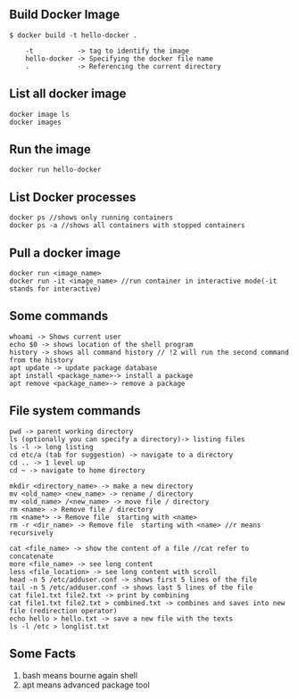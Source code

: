 ## Build Docker Image
    $ docker build -t hello-docker .

        -t           -> tag to identify the image
        hello-docker -> Specifying the docker file name
        .            -> Referencing the current directory

## List all docker image

    docker image ls
    docker images

## Run the image
    docker run hello-docker

## List Docker processes
    docker ps //shows only running containers
    docker ps -a //shows all containers with stopped containers

## Pull a docker image
    docker run <image_name>
    docker run -it <image_name> //run container in interactive mode(-it stands for interactive)

## Some commands
    whoami -> Shows current user
    echo $0 -> shows location of the shell program
    history -> shows all command history // !2 will run the second command from the history
    apt update -> update package database
    apt install <package_name>-> install a package
    apt remove <package_name>-> remove a package


## File system commands
    pwd -> parent working directory
    ls (optionally you can specify a directory)-> listing files
    ls -l -> long listing
    cd etc/a (tab for suggestion) -> navigate to a directory
    cd .. -> 1 level up
    cd ~ -> navigate to home directory

    mkdir <directory_name> -> make a new directory
    mv <old_name> <new_name> -> rename / directory
    mv <old_name> /<new_name> -> move file / directory
    rm <name> -> Remove file / directory
    rm <name*> -> Remove file  starting with <name>
    rm -r <dir_name> -> Remove file  starting with <name> //r means recursively

    cat <file_name> -> show the content of a file //cat refer to concatenate
    more <file_name> -> see long content
    less <file_location> -> see long content with scroll
    head -n 5 /etc/adduser.conf -> shows first 5 lines of the file
    tail -n 5 /etc/adduser.conf -> shows last 5 lines of the file
    cat file1.txt file2.txt -> print by combining
    cat file1.txt file2.txt > combined.txt -> combines and saves into new file (redirection operator)
    echo hello > hello.txt -> save a new file with the texts
    ls -l /etc > longlist.txt

## Some Facts
1. bash means bourne again shell
2. apt means advanced package tool